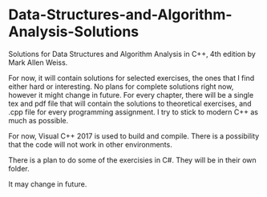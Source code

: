 # Data-Structures-and-Algorithm-Analysis-Solutions
Solutions for Data Structures and Algorithm Analysis in C++, 4th edition by Mark Allen Weiss.

For now, it will contain solutions for selected exercises, the ones that I find either hard or interesting. 
No plans for complete solutions right now, however it might change in future.
For every chapter, there will be a single tex and pdf file that will contain the solutions to theoretical exercises,
and .cpp file for every programming assignment.
I try to stick to modern C++ as much as possible.

For now, Visual C++ 2017 is used to build and compile. 
There is a possibility that the code will not work in other environments.

There is a plan to do some of the exercisies in C#. They will be in their own folder.

It may change in future.
